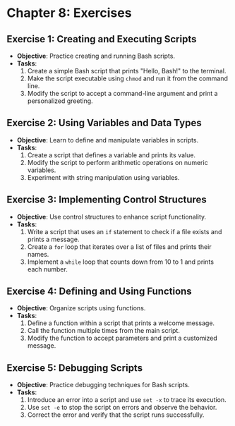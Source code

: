 # Chapter 8: Exercises

## Exercise 1: Creating and Executing Scripts

- **Objective**: Practice creating and running Bash scripts.
- **Tasks**:
  1. Create a simple Bash script that prints "Hello, Bash!" to the terminal.
  2. Make the script executable using `chmod` and run it from the command line.
  3. Modify the script to accept a command-line argument and print a personalized greeting.

## Exercise 2: Using Variables and Data Types

- **Objective**: Learn to define and manipulate variables in scripts.
- **Tasks**:
  1. Create a script that defines a variable and prints its value.
  2. Modify the script to perform arithmetic operations on numeric variables.
  3. Experiment with string manipulation using variables.

## Exercise 3: Implementing Control Structures

- **Objective**: Use control structures to enhance script functionality.
- **Tasks**:
  1. Write a script that uses an `if` statement to check if a file exists and prints a message.
  2. Create a `for` loop that iterates over a list of files and prints their names.
  3. Implement a `while` loop that counts down from 10 to 1 and prints each number.

## Exercise 4: Defining and Using Functions

- **Objective**: Organize scripts using functions.
- **Tasks**:
  1. Define a function within a script that prints a welcome message.
  2. Call the function multiple times from the main script.
  3. Modify the function to accept parameters and print a customized message.

## Exercise 5: Debugging Scripts

- **Objective**: Practice debugging techniques for Bash scripts.
- **Tasks**:
  1. Introduce an error into a script and use `set -x` to trace its execution.
  2. Use `set -e` to stop the script on errors and observe the behavior.
  3. Correct the error and verify that the script runs successfully.
